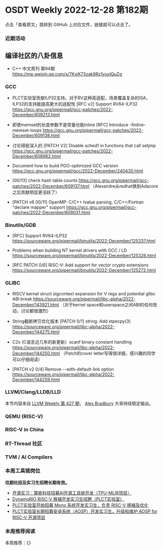 # OSDT Weekly 2022-12-28 第182期

点击「查看原文」跳转到 GitHub 上对应文件，链接就可以点击了。

### 近期活动

## 编译社区的八卦信息

- C++ 中文周刊 第94期 https://mp.weixin.qq.com/s/7KxjK73zak9Rz1yuxlQuZg

### GCC

- PLCT实验室贡献ILP32支持。对于RV这种高适配，场景覆盖复杂的ISA，ILP32的支持能提高更大的适配性
  [RFC v2] Support RV64-ILP32
  https://gcc.gnu.org/pipermail/gcc-patches/2022-December/609213.html

- 即使memset的长度参数不是常量也能Inline
  [RFC] Introduce -finline-memset-loops
  https://gcc.gnu.org/pipermail/gcc-patches/2022-December/609138.html

- 讨论得挺深入的 [PATCH V2] Disable sched1 in functions that call setjmp
  https://gcc.gnu.org/pipermail/gcc-patches/2022-December/608962.html

- Document how to build PGO-optimized GCC version
  https://gcc.gnu.org/pipermail/gcc/2022-December/240430.html

- [00/13] check hash table counts
  https://gcc.gnu.org/pipermail/gcc-patches/2022-December/609137.html
 （Alexandre从redhat换到Adacore之后贡献明显更活跃了）

- [PATCH v6 00/11] OpenMP: C/C++ lvalue parsing, C/C++/Fortran "declare mapper" support
  https://gcc.gnu.org/pipermail/gcc-patches/2022-December/609031.html

### Binutils/GDB

- [RFC] Support RV64-ILP32
  https://sourceware.org/pipermail/binutils/2022-December/125337.html

- Problems when building NT kernel drivers with GCC / LD
  https://sourceware.org/pipermail/binutils/2022-December/125326.html

- [RFC PATCH 0/6] RISC-V: Add support for vector crypto extensions
  https://sourceware.org/pipermail/binutils/2022-December/125272.html

### GLIBC

- RISCV kernel struct sigcontext expansion for V regs and potential glibc ABI break
  https://sourceware.org/pipermail/libc-alpha/2022-December/143921.html
 （对于kernel space和userspace之间ABI的任何改动，讨论都很激烈）

- String截断拷贝优化版本
  [PATCH 0/1] string: Add stpecpy(3)
  https://sourceware.org/pipermail/libc-alpha/2022-December/144275.html

- C2x (C语言近几年的新更新）scanf binary constant handling
  https://sourceware.org/pipermail/libc-alpha/2022-December/144250.html
 （Patch的cover letter写得很详细，感兴趣的同学可以仔细阅读）

- [PATCH v2 0/4] Remove --with-default-link option
  https://sourceware.org/pipermail/libc-alpha/2022-December/144259.html

### LLVM/Clang/LLDB/LLD

本节内容来自 [LLVM Weekly 第 427 期](http://llvmweekly.org/issue/427)，
[Alex Bradbury](https://www.linkedin.com/in/alex-bradbury/) 大哥持续稳定输出。

### QEMU (RISC-V)

### RISC-V in China

### RT-Thread 社区

### TVM / AI Compilers

### 本周工具链岗位

**往期社招及实习生招聘长期有效。**

- [开源实习：算能科技招募AI开源工具链开发（TPU-MLIR项目）](https://mp.weixin.qq.com/s/IBJh0ip4k11PzIMZecsWSw)
- [DynamoRIO RISC-V 移植开发实习生招聘（PLCT实验室）](https://mp.weixin.qq.com/s/J_5TjT6DOqeOXJXQI5VQxw)
- [PLCT实验室开始招募 Mono 系统开发实习生，负责 RISC-V 移植及优化](https://mp.weixin.qq.com/s/whEW7Hay1jIP1tBzIPay1A)
- [PLCT实验室长期招募安卓系统（AOSP）开发实习生，升级和维护 AOSP for RISC-V 开源项目](https://mp.weixin.qq.com/s/dJP2cEB1nex2inR5c-cJog)

### 本周推荐阅读

本周推荐：《》

